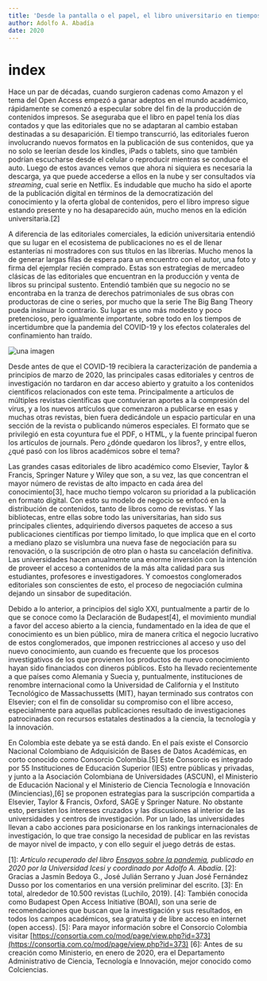 ```yaml
---
title: 'Desde la pantalla o el papel, el libro universitario en tiempos de pandemia[1]'
author: Adolfo A. Abadía
date: 2020
---
```


# index

Hace un par de décadas, cuando surgieron cadenas como Amazon y el tema del Open Access empezó a ganar adeptos en el mundo académico, rápidamente se comenzó a especular sobre del fin de la producción de contenidos impresos. Se aseguraba que el libro en papel tenía los días contados y que las editoriales que no se adaptaran al cambio estaban destinadas a su desaparición. El tiempo transcurrió, las editoriales fueron involucrando nuevos formatos en la publicación de sus contenidos, que ya no solo se leerían desde los kindles, iPads o tablets, sino que también podrían escucharse desde el celular o reproducir mientras se conduce el auto. Luego de estos avances vemos que ahora ni siquiera es necesaria la descarga, ya que puede accederse a ellos en la nube y ser consultados vía _streaming_, cual serie en Netflix. Es indudable que mucho ha sido el aporte de la publicación digital en términos de la democratización del conocimiento y la oferta global de contenidos, pero el libro impreso sigue estando presente y no ha desaparecido aún, mucho menos en la edición universitaria.\[2\]

A diferencia de las editoriales comerciales, la edición universitaria entendió que su lugar en el ecosistema de publicaciones no es el de llenar estanterías ni mostradores con sus títulos en las librerías. Mucho menos la de generar largas filas de espera para un encuentro con el autor, una foto y firma del ejemplar recién comprado. Estas son estrategias de mercadeo clásicas de las editoriales que encuentran en la producción y venta de libros su principal sustento. Entendió también que su negocio no se encontraba en la tranza de derechos patrimoniales de sus obras con productoras de cine o series, por mucho que la serie The Big Bang Theory pueda insinuar lo contrario. Su lugar es uno más modesto y poco pretencioso, pero igualmente importante, sobre todo en los tiempos de incertidumbre que la pandemia del COVID-19 y los efectos colaterales del confinamiento han traído.

![una imagen](https://www.printsimpleindia.com/wp-content/uploads/2020/09/book_guide_hero_books.png)

Desde antes de que el COVID-19 recibiera la caracterización de pandemia a principios de marzo de 2020, las principales casas editoriales y centros de investigación no tardaron en dar acceso abierto y gratuito a los contenidos científicos relacionados con este tema. Principalmente a artículos de múltiples revistas científicas que contuvieran aportes a la compresión del virus, y a los nuevos artículos que comenzaron a publicarse en esas y muchas otras revistas, bien fuera dedicándole un espacio particular en una sección de la revista o publicando números especiales. El formato que se privilegió en esta coyuntura fue el PDF, o HTML, y la fuente principal fueron los artículos de journals. Pero ¿dónde quedaron los libros?, y entre ellos, ¿qué pasó con los libros académicos sobre el tema?

Las grandes casas editoriales de libro académico como Elsevier, Taylor & Francis, Springer Nature y Wiley que son, a su vez, las que concentran el mayor número de revistas de alto impacto en cada área del conocimiento\[3\], hace mucho tiempo volcaron su prioridad a la publicación en formato digital. Con esto su modelo de negocio se enfocó en la distribución de contenidos, tanto de libros como de revistas. Y las bibliotecas, entre ellas sobre todo las universitarias, han sido sus principales clientes, adquiriendo diversos paquetes de acceso a sus publicaciones científicas por tiempo limitado, lo que implica que en el corto a mediano plazo se vislumbra una nueva fase de negociación para su renovación, o la suscripción de otro plan o hasta su cancelación definitiva. Las universidades hacen anualmente una enorme inversión con la intención de proveer el acceso a contenidos de la más alta calidad para sus estudiantes, profesores e investigadores. Y comoestos conglomerados editoriales son conscientes de esto, el proceso de negociación culmina dejando un sinsabor de supeditación.

Debido a lo anterior, a principios del siglo XXI, puntualmente a partir de lo que se conoce como la Declaración de Budapest\[4\], el movimiento mundial a favor del acceso abierto a la ciencia, fundamentado en la idea de que el conocimiento es un bien público, mira de manera crítica el negocio lucrativo de estos conglomerados, que imponen restricciones al acceso y uso del nuevo conocimiento, aun cuando es frecuente que los procesos investigativos de los que provienen los productos de nuevo conocimiento hayan sido financiados con dineros públicos. Esto ha llevado recientemente a que países como Alemania y Suecia y, puntualmente, instituciones de renombre internacional como la Universidad de California y el Instituto Tecnológico de Massachussetts \(MIT\), hayan terminado sus contratos con Elsevier; con el fin de consolidar su compromiso con el libre acceso, especialmente para aquellas publicaciones resultado de investigaciones patrocinadas con recursos estatales destinados a la ciencia, la tecnología y la innovación.

En Colombia este debate ya se está dando. En el país existe el Consorcio Nacional Colombiano de Adquisición de Bases de Datos Académicas, en corto conocido como Consorcio Colombia.\[5\] Este Consorcio es integrado por 55 Instituciones de Educación Superior \(IES\) entre públicas y privadas, y junto a la Asociación Colombiana de Universidades \(ASCUN\), el Ministerio de Educación Nacional y el Ministerio de Ciencia Tecnología e Innovación \(Minciencias\),\[6\] se proponen estrategias para la suscripción compartida a Elsevier, Taylor & Francis, Oxford, SAGE y Springer Nature. No obstante esto, persisten los intereses cruzados y las discusiones al interior de las universidades y centros de investigación. Por un lado, las universidades llevan a cabo acciones para posicionarse en los rankings internacionales de investigación, lo que trae consigo la necesidad de publicar en las revistas de mayor nivel de impacto, y con ello seguir el juego detrás de estas.

\[1\]: _Artículo recuperado del libro_ [_Ensayos sobre la pandemia_](https://www.academia.edu/download/64720446/Ensayos_sobre_la_pandemia_1_.pdf)_, publicado en 2020 por la Universidad Icesi y coordinado por Adolfo A. Abadía_. \[2\]: Gracias a Jasmín Bedoya G., José Julián Serrano y Juan José Fernández Dusso por los comentarios en una versión preliminar del escrito. \[3\]: En total, alrededor de 10.500 revistas \(Luchilo, 2019\). \[4\]: También conocida como Budapest Open Access Initiative \(BOAI\), son una serie de recomendaciones que buscan que la investigación y sus resultados, en todos los campos académicos, sea gratuita y de libre acceso en internet \(open access\). \[5\]: Para mayor información sobre el Consorcio Colombia visitar [https://consortia.com.co/mod/page/view.php?id=373](https://consortia.com.co/mod/page/view.php?id=373) \[6\]: Antes de su creación como Ministerio, en enero de 2020, era el Departamento Administrativo de Ciencia, Tecnología e Innovación, mejor conocido como Colciencias.

